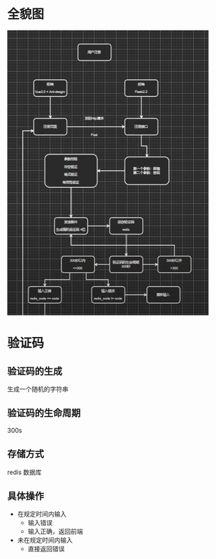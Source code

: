 # 全貌图
![img.png](img.png)
# 验证码

## 验证码的生成

生成一个随机的字符串

## 验证码的生命周期

300s

## 存储方式

redis 数据库

## 具体操作

* 在规定时间内输入
  * 输入错误
  * 输入正确，返回前端
* 未在规定时间内输入
  * 直接返回错误

